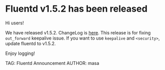 # Fluentd v1.5.2 has been released

Hi users!

We have released v1.5.2. ChangeLog is [here](https://github.com/fluent/fluentd/blob/master/CHANGELOG.md).
This release is for fixing `out_forward` keepalive issue.
If you want to use `keepalive` and `<security>`, update fluentd to v1.5.2.

Enjoy logging!


TAG: Fluentd Announcement
AUTHOR: masa
